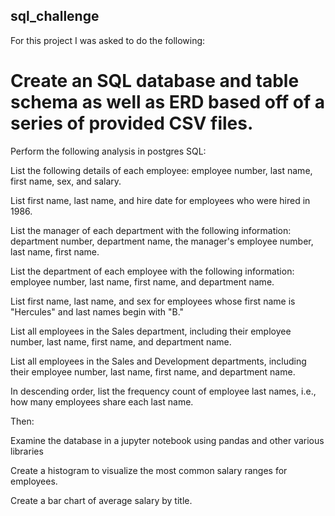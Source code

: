 ## sql_challenge
For this project I was asked to do the following:


# Create an SQL database and table schema as well as ERD based off of a series of provided CSV files.

Perform the following analysis in postgres SQL:

List the following details of each employee: employee number, last name, first name, sex, and salary.

List first name, last name, and hire date for employees who were hired in 1986.

List the manager of each department with the following information: department number, department name, the manager's employee number, last name, first name.

List the department of each employee with the following information: employee number, last name, first name, and department name.

List first name, last name, and sex for employees whose first name is "Hercules" and last names begin with "B."

List all employees in the Sales department, including their employee number, last name, first name, and department name.

List all employees in the Sales and Development departments, including their employee number, last name, first name, and department name.

In descending order, list the frequency count of employee last names, i.e., how many employees share each last name.



Then:

Examine the database in a jupyter notebook using pandas and other various libraries

Create a histogram to visualize the most common salary ranges for employees.

Create a bar chart of average salary by title.
